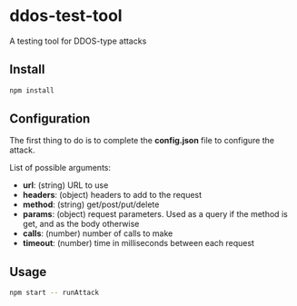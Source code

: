 # ddos-test-tool

A testing tool for DDOS-type attacks

## Install

```sh
npm install
```

## Configuration

The first thing to do is to complete the **config.json** file to configure the attack.

List of possible arguments:
- **url**: (string) URL to use
- **headers**: (object) headers to add to the request
- **method**: (string) get/post/put/delete
- **params**: (object) request parameters. Used as a query if the method is get, and as the body otherwise
- **calls**: (number) number of calls to make
- **timeout**: (number) time in milliseconds between each request

## Usage

```sh
npm start -- runAttack
```